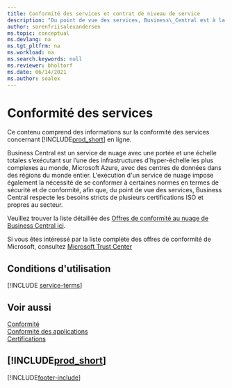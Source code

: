 ```yaml
---
title: Conformité des services et contrat de niveau de service
description: "Du point de vue des services, Business\_Central est à la hauteur des exigences strictes et de la conformité SLA dans plusieurs certifications ISO et spécifiques à l’industrie."
author: sorenfriisalexandersen
ms.topic: conceptual
ms.devlang: na
ms.tgt_pltfrm: na
ms.workload: na
ms.search.keywords: null
ms.reviewer: bholtorf
ms.date: 06/14/2021
ms.author: soalex
---
```

# Conformité des services

Ce contenu comprend des informations sur la conformité des services concernant [!INCLUDE[prod_short](../includes/prod_short.md)] en ligne.  

Business Central est un service de nuage avec une portée et une échelle totales s’exécutant sur l’une des infrastructures d’hyper-échelle les plus complexes au monde, Microsoft Azure, avec des centres de données dans des régions du monde entier. L'exécution d'un service de nuage impose également la nécessité de se conformer à certaines normes en termes de sécurité et de conformité, afin que, du point de vue des services, Business Central respecte les besoins stricts de plusieurs certifications ISO et propres au secteur.

Veuillez trouver la liste détaillée des [Offres de conformité au nuage de Business Central ici](https://aka.ms/d365-compliance-list).

Si vous êtes intéressé par la liste complète des offres de conformité de Microsoft, consultez [Microsoft Trust Center](https://www.microsoft.com/trustcenter/compliance/complianceofferings)

## Conditions d'utilisation

[!INCLUDE [service-terms](../includes/service-terms.md)]

## Voir aussi

[Conformité](compliance-overview.md)  
[Conformité des applications](compliance-application-compliance.md)  
[Certifications](compliance-certifications.md)  

## [!INCLUDE[prod_short](../includes/free_trial_md.md)]  


[!INCLUDE[footer-include](../includes/footer-banner.md)]